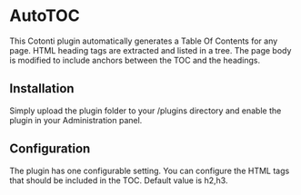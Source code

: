 AutoTOC
=======

This Cotonti plugin automatically generates a Table Of Contents for any page. 
HTML heading tags are extracted and listed in a tree. The page body is modified 
to include anchors between the TOC and the headings.

Installation
------------

Simply upload the plugin folder to your /plugins directory and enable the 
plugin in your Administration panel.

Configuration
-------------

The plugin has one configurable setting. You can configure the HTML tags that 
should be included in the TOC. Default value is h2,h3.